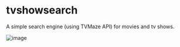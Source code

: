 # tvshowsearch
<p>A simple search engine (using TVMaze API) for movies and tv shows.</p>

![image](https://user-images.githubusercontent.com/112599839/223687616-9a95def5-425c-40ad-8160-09cd0a379cad.png)
